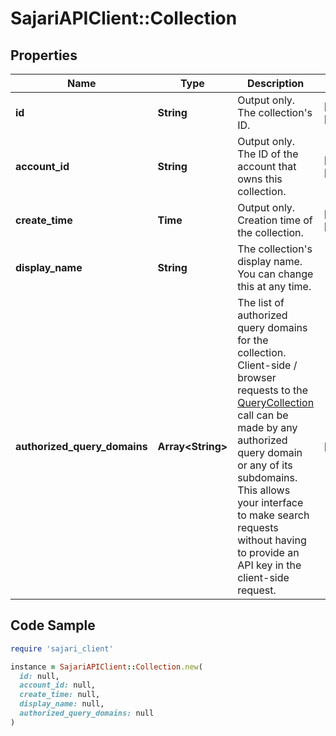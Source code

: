 # SajariAPIClient::Collection

## Properties

| Name | Type | Description | Notes |
| ---- | ---- | ----------- | ----- |
| **id** | **String** | Output only. The collection&#39;s ID. | [optional][readonly] |
| **account_id** | **String** | Output only. The ID of the account that owns this collection. | [optional][readonly] |
| **create_time** | **Time** | Output only. Creation time of the collection. | [optional][readonly] |
| **display_name** | **String** | The collection&#39;s display name. You can change this at any time. |  |
| **authorized_query_domains** | **Array&lt;String&gt;** | The list of authorized query domains for the collection.  Client-side / browser requests to the [QueryCollection](/api#operation/QueryCollection) call can be made by any authorized query domain or any of its subdomains. This allows your interface to make search requests without having to provide an API key in the client-side request. | [optional] |

## Code Sample

```ruby
require 'sajari_client'

instance = SajariAPIClient::Collection.new(
  id: null,
  account_id: null,
  create_time: null,
  display_name: null,
  authorized_query_domains: null
)
```


